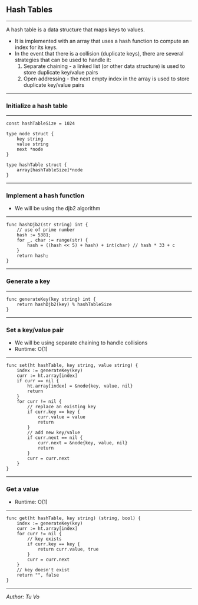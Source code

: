 
## Hash Tables

---

A hash table is a data structure that maps keys to values.

- It is implemented with an array that uses a hash function to compute an index for its keys.
- In the event that there is a collision (duplicate keys), there are several strategies that can be used to handle it:
  1. Separate chaining - a linked list (or other data structure) is used to store duplicate key/value pairs
  2. Open addressing - the next empty index in the array is used to store duplicate key/value pairs

---

### Initialize a hash table

---

```golang
const hashTableSize = 1024

type node struct {
    key string
    value string
    next *node
}

type hashTable struct {
    array[hashTableSize]*node
}
```

---

### Implement a hash function

- We will be using the djb2 algorithm

---

```golang
func hashDjb2(str string) int {
    // use of prime number
	hash := 5381;
    for _, char := range(str) {
        hash = ((hash << 5) + hash) + int(char) // hash * 33 + c
    }
	return hash;
}
```

---

### Generate a key

---

```golang
func generateKey(key string) int {
	return hashDjb2(key) % hashTableSize
}

```

---

### Set a key/value pair

- We will be using separate chaining to handle collisions
- Runtime: O(1)

---

```golang
func set(ht hashTable, key string, value string) {
    index := generateKey(key)
    curr := ht.array[index]
    if curr == nil {
        ht.array[index] = &node{key, value, nil}
        return
    }
    for curr != nil {
        // replace an existing key
        if curr.key == key {
            curr.value = value
            return
        }
        // add new key/value
        if curr.next == nil {
            curr.next = &node{key, value, nil}
            return
        }
        curr = curr.next
    }
}
```

---

### Get a value

- Runtime: O(1)

---

```golang
func get(ht hashTable, key string) (string, bool) {
    index := generateKey(key)
    curr := ht.array[index]
    for curr != nil {
        // key exists
        if curr.key == key {
            return curr.value, true
        }
        curr = curr.next
    }
    // key doesn't exist
    return "", false
}

```

---

_Author: Tu Vo_
